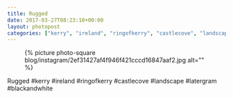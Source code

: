 ```yaml
---
title: Rugged
date: 2017-03-27T08:23:10+00:00
layout: photopost
categories: ["kerry", "ireland", "ringofkerry", "castlecove", "landscape", "latergram", "blackandwhite", "photos", "instagram"]
---
```


<figure class="photo photo--square">
  {% picture photo-square blog/instagram/2ef31427af4f946f421cccd16847aaf2.jpg alt="" %}
</figure>

Rugged
#kerry #ireland #ringofkerry #castlecove #landscape #latergram #blackandwhite

